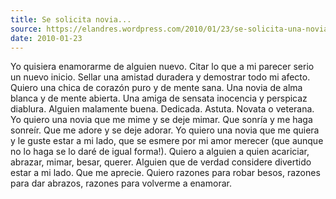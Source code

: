 ```yaml
---
title: Se solicita novia...
source: https://elandres.wordpress.com/2010/01/23/se-solicita-una-novia/
date: 2010-01-23
---
```


Yo quisiera enamorarme de alguien nuevo. Citar lo que a mi parecer serio un nuevo inicio. Sellar una amistad duradera y demostrar todo mi afecto. Quiero una chica de corazón puro y de mente sana. Una novia de alma blanca y de mente abierta. Una amiga de sensata inocencia y perspicaz diablura. Alguien malamente buena. Dedicada. Astuta. Novata o veterana. Yo quiero una novia que me mime y se deje mimar. Que sonría y me haga sonreír. Que me adore y se deje adorar. Yo quiero una novia que me quiera y le guste estar a mi lado, que se esmere por mi amor merecer (que aunque no lo haga se lo daré de igual forma!). Quiero a alguien a quien acariciar, abrazar, mimar, besar, querer. Alguien que de verdad considere divertido estar a mi lado. Que me aprecie. Quiero razones para robar besos, razones para dar abrazos, razones para volverme a enamorar.
